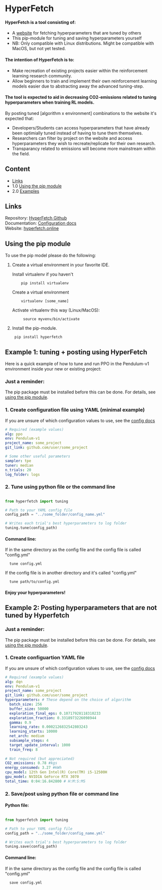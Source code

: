 # HyperFetch
#### HyperFetch is a tool consisting of:
- A [website](https://white-rock-097162f03.3.azurestaticapps.net/) for fetching hyperparameters that are tuned by others
- This pip-module for tuning and saving hyperparameters yourself 
- NB: Only compatible with Linux distributions. Might be compatible with MacOS, but not yet tested.

#### The intention of HyperFetch is to:
- Make recreation of existing projects easier within the 
  reinforcement learning research community.
- Allow beginners to train and implement their own reinforcement 
  learning models easier due to abstracting away the advanced tuning-step.

#### The tool is expected to aid in decreasing CO2-emissions related to tuning hyperparameters when training RL models. 
By posting tuned [algorithm x environment] combinations to the website it's expected that:
- Developers/Students can access hyperparameters that have already been optimially tuned instead of having to tune them themselves.
- Researchers can filter by project on the website and access hyperparameters they wish to recreate/replicate for their own research.
- Transparancy related to emissions will become more mainstream within the field.


## Content
* [Links](#links)
* 1.0 [Using the pip module](#using-the-pip-module)
* 2.0 [Examples](#example-1--tuning--posting-using-hyperfetch)


## Links
Repository: [HyperFetch Github](https://github.com/karolisw/hyperFetch)\
Documentation: [Configuration docs](https://white-rock-097162f03.3.azurestaticapps.net/configDocs)\
Website: [hyperfetch.online](https://white-rock-097162f03.3.azurestaticapps.net/)
## Using the pip module
To use the pip model please do the following:

1. Create a virtual environment in your favorite IDE. 

   Install virtualenv if you haven't 
   
           pip install virtualenv
   
   Create a virtual environment
   
           virtualenv [some_name]

   Activate virtualenv this way (Linux/MacOS):
   
            source myvenv/bin/activate
2. Install the pip-module. 

        pip install hyperfetch


         
## Example 1: tuning + posting using HyperFetch
Here is a quick example of how to tune and run PPO in the Pendulum-v1 environment inside your new or existing project:

### Just a reminder:
The pip package must be installed before this can be done.
For details, see [using the pip module](#using-the-pip-module).

### 1. Create configuration file using YAML (minimal example)
If you are unsure of which configuration values to use, see the [config docs](https://white-rock-097162f03.3.azurestaticapps.net/configDocs)

```yaml
# Required (example values)
alg: ppo
env: Pendulum-v1
project_name: some_project
git_link: github.com/user/some_project

# Some other useful parameters
sampler: tpe
tuner: median
n_trials: 20
log_folder: logs
```

### 2. Tune using python file or the command line

```python

from hyperfetch import tuning

# Path to your YAML config file 
config_path = "../some_folder/config_name.yml"

# Writes each trial's best hyperparameters to log folder
tuning.tune(config_path)
```

#### Command line:
If in the same directory as the config file and the config file is called "config.yml"

      tune config.yml

If the config file is in another directory and it's called "config.yml"

      tune path/to/config.yml 

#### Enjoy your hyperparameters!

## Example 2: Posting hyperparameters that are not tuned by Hyperfetch

### Just a reminder:
The pip package must be installed before this can be done.
For details, see [using the pip module](#using-the-pip-module).

### 1. Create configuartion  YAML file 
If you are unsure of which configuration values to use, see the [config docs](https://white-rock-097162f03.3.azurestaticapps.net/configDocs)

```yaml
# Required (example values)
alg: dqn
env: Pendulum-v1
project_name: some_project
git_link: github.com/user/some_project
hyperparameters: # These depend on the choice of algorithm
  batch_size: 256
  buffer_size: 50000
  exploration_final_eps: 0.10717928118310233
  exploration_fraction: 0.3318973226098944
  gamma: 0.9
  learning_rate: 0.0002126832542803243
  learning_starts: 10000
  net_arch: medium
  subsample_steps: 4
  target_update_interval: 1000
  train_freq: 8
  
# Not required (but appreciated)
CO2_emissions: 0.78 #kgs
energy_consumed: 3.27 #kWh
cpu_model: 12th Gen Intel(R) Core(TM) i5-12500H
gpu_model: NVIDIA GeForce RTX 3070
total_time: 0:04:16.842800 # H:M:S:MS
```

### 2. Save/post using python file or command line

#### Python file:
```python

from hyperfetch import tuning

# Path to your YAML config file 
config_path = "../some_folder/config_name.yml"

# Writes each trial's best hyperparameters to log folder
tuning.save(config_path)
```

#### Command line:
If in the same directory as the config file and the config file is called "config.yml"

      save config.yml